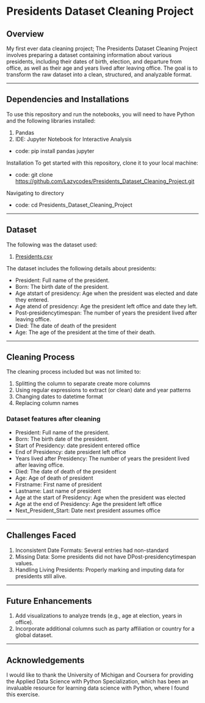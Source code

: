 # Presidents Dataset Cleaning Project

## Overview

My first ever data cleaning project; The Presidents Dataset Cleaning Project involves preparing a dataset containing information about various presidents, including their dates of birth, election, and departure from office, as well as their age and years lived after leaving office. The goal is to transform the raw dataset into a clean, structured, and analyzable format.

---


## Dependencies and Installations

To use this repository and run the notebooks, you will need to have Python and the following libraries installed:
1. Pandas
2. IDE: Jupyter Notebook for Interactive Analysis
- code: pip install pandas jupyter

Installation
To get started with this repository, clone it to your local machine:
- code: git clone https://github.com/Lazycodes/Presidents_Dataset_Cleaning_Project.git
  
Navigating to directory
- code: cd Presidents_Dataset_Cleaning_Project

---


## Dataset 
The following was the dataset used:
1. <a href="https://github.com/Lazycodes/First_Data_Cleaning/blob/main/presidents.csv">Presidents.csv</a>

The dataset includes the following details about presidents:

- President: Full name of the president.
- Born: The birth date of the president.
- Age atstart of presidency: Age when the president was elected and date they entered.
- Age atend of presidency: Age the president left office and date they left.
- Post-presidencytimespan: The number of years the president lived after leaving office.
- Died: The date of death of the president
- Age: The age of the president at the time of their death.

---

## Cleaning Process
The cleaning process included but was not limited to:

1. Splitting the column to separate create more columns
2. Using regular expressions to extract (or clean) date and year patterns
3. Changing dates to datetime format 
4. Replacing column names

### Dataset features after cleaning

- President: Full name of the president.
- Born: The birth date of the president.
- Start of Presidency: date president entered office
- End of Presidency: date president left office
- Years lived after Presidency: The number of years the president lived after leaving office.
- Died: The date of death of the president
- Age: Age of death of president
- Firstname: First name of president
- Lastname: Last name of president
- Age at the start of Presidency: Age when the president was elected
- Age at the end of Presidency: Age the president left office
- Next_President_Start: Date next president assumes office

---


## Challenges Faced

1. Inconsistent Date Formats: Several entries had non-standard
2. Missing Data: Some presidents did not have DPost-presidencytimespan values.
3. Handling Living Presidents: Properly marking and imputing data for presidents still alive.

---


## Future Enhancements
1. Add visualizations to analyze trends (e.g., age at election, years in office).
2. Incorporate additional columns such as party affiliation or country for a global dataset.

---

## Acknowledgements
I would like to thank the University of Michigan and Coursera for providing the Applied Data Science with Python Specialization, which has been an invaluable resource for learning data science with Python, where I found this exercise.
